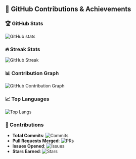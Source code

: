 ## 🚀 GitHub Contributions & Achievements

### 🏆 GitHub Stats
![GitHub stats](https://github-readme-stats.vercel.app/api?username=Ajay6601&show_icons=true&count_private=true&theme=radical)

### 🔥 Streak Stats
![GitHub Streak](https://github-readme-streak-stats.herokuapp.com/?user=Ajay6601&theme=radical)

### 📊 Contribution Graph
![GitHub Contribution Graph](https://github-readme-activity-graph.cyclic.app/graph?username=Ajay6601&theme=react-dark)

### 📈 Top Languages
![Top Langs](https://github-readme-stats.vercel.app/api/top-langs/?username=Ajay6601&layout=compact&theme=radical)

### 🎯 Contributions
- **Total Commits**: ![Commits](https://badgen.net/github/commits/Ajay6601/)
- **Pull Requests Merged**: ![PRs](https://badgen.net/github/prs/Ajay6601/)
- **Issues Opened**: ![Issues](https://badgen.net/github/issues/Ajay6601/)
- **Stars Earned**: ![Stars](https://badgen.net/github/stars/Ajay6601/)

